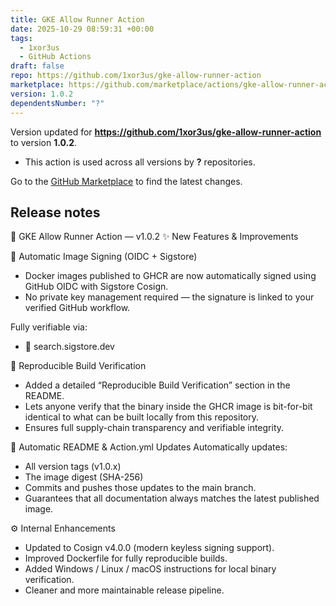 ```yaml
---
title: GKE Allow Runner Action
date: 2025-10-29 08:59:31 +00:00
tags:
  - 1xor3us
  - GitHub Actions
draft: false
repo: https://github.com/1xor3us/gke-allow-runner-action
marketplace: https://github.com/marketplace/actions/gke-allow-runner-action
version: 1.0.2
dependentsNumber: "?"
---
```



Version updated for **https://github.com/1xor3us/gke-allow-runner-action** to version **1.0.2**.
- This action is used across all versions by **?** repositories.

Go to the [GitHub Marketplace](https://github.com/marketplace/actions/gke-allow-runner-action) to find the latest changes.

## Release notes

🚀 GKE Allow Runner Action — v1.0.2
✨ New Features & Improvements

🔏 Automatic Image Signing (OIDC + Sigstore)
- Docker images published to GHCR are now automatically signed using GitHub OIDC with Sigstore Cosign.
- No private key management required — the signature is linked to your verified GitHub workflow.

Fully verifiable via:
- 🔗 search.sigstore.dev

🧪 Reproducible Build Verification
- Added a detailed “Reproducible Build Verification” section in the README.
- Lets anyone verify that the binary inside the GHCR image is bit-for-bit identical to what can be built locally from this repository.
- Ensures full supply-chain transparency and verifiable integrity.

🐳 Automatic README & Action.yml Updates
Automatically updates:
- All version tags (v1.0.x)
- The image digest (SHA-256)
- Commits and pushes those updates to the main branch.
- Guarantees that all documentation always matches the latest published image.

⚙️ Internal Enhancements
- Updated to Cosign v4.0.0 (modern keyless signing support).
- Improved Dockerfile for fully reproducible builds.
- Added Windows / Linux / macOS instructions for local binary verification.
- Cleaner and more maintainable release pipeline.
